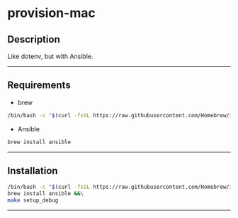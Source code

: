 # provision-mac

## Description 

Like dotenv, but with Ansible.

---

## Requirements
- brew
```bash
/bin/bash -c "$(curl -fsSL https://raw.githubusercontent.com/Homebrew/install/HEAD/install.sh)"
```
- Ansible
```bash
brew install ansible
```

---

## Installation
```bash
/bin/bash -c "$(curl -fsSL https://raw.githubusercontent.com/Homebrew/install/HEAD/install.sh)" &&\
brew install ansible &&\
make setup_debug
```
---
